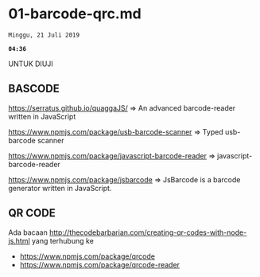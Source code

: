 # 01-barcode-qrc.md

`Minggu, 21 Juli 2019`

**`04:36`**

UNTUK DIUJI

## BASCODE

https://serratus.github.io/quaggaJS/ => An advanced barcode-reader written in JavaScript

https://www.npmjs.com/package/usb-barcode-scanner => Typed usb-barcode scanner

https://www.npmjs.com/package/javascript-barcode-reader => javascript-barcode-reader

https://www.npmjs.com/package/jsbarcode => JsBarcode is a barcode generator written in JavaScript.

## QR CODE

Ada bacaan http://thecodebarbarian.com/creating-qr-codes-with-node-js.html yang terhubung ke

- https://www.npmjs.com/package/qrcode
- https://www.npmjs.com/package/qrcode-reader